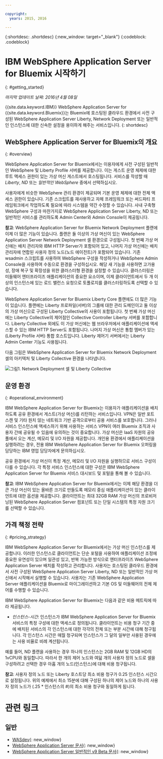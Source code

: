 ```yaml
---

copyright:
  years: 2015, 2016

---
```


{:shortdesc: .shortdesc}
{:new_window: target="_blank"}
{:codeblock: .codeblock}

# IBM WebSphere Application Server for Bluemix 시작하기
{: #getting_started}

*마지막 업데이트 날짜: 2016년 4월 08일*

{{site.data.keyword.IBM}} WebSphere Application Server for {{site.data.keyword.Bluemix}}는 Bluemix에 호스팅된 클라우드 환경에서 사전 구성된 WebSphere Application Server Liberty, Network Deployment 또는 일반적인 인스턴스에 대한 신속한 설정을 용이하게 해주는 서비스입니다.
{: shortdesc}

## WebSphere Application Server for Bluemix의 개요
{: #overview}

WebSphere Application Server for Bluemix에서는 이용자에게 사전 구성된 일반적인 WebSphere 및 Liberty Profile 서버를 제공합니다. 이는 게스트 운영 체제에 대한 루트 액세스 권한이
있는 가상 머신 게스트에서 호스팅됩니다. 서비스를 작성할 때 *Liberty*, *ND* 또는 *일반적인 WebSphere* 중에서 선택하십시오.

사용자에게 비슷한 WebSphere 관리 환경이 제공되며 기본 운영 체제에 대한
전체 액세스 권한이 있습니다. 기존 스크립트를 재사용하고 자체 프레임워크 또는 써드파티
프레임워크에서 작업하도록 필요에 따라 시스템을 약간 수정할 수 있습니다. 사내 구축형 WebSphere 구성과 마찬가지로 WebSphere Application Server Liberty, ND 또는 일반적인 서비스를 관리하도록 Admin Center와 Admin Console이 제공됩니다.

**참고**: WebSphere Application Server for Bluemix Network Deployment 플랜에 이제 더 많은 기능이 있습니다. 플랜은 둘 이상의 가상 머신이 있는 WebSphere Application Server Network Deployment 셀 환경으로 구성됩니다. 첫 번째 가상 머신에는 배치 관리자와
IBM HTTP Server가 포함되어 있고, 나머지 가상 머신에는 배치 관리자에 연합된 사용자 정의
노드(노드 에이전트)가 포함되어 있습니다. 기존 wsadmin 스크립트를 사용하여 WebSphere 구성을 작성하거나
WebSphere Admin Console을 사용하여 수동으로 환경을 구성하십시오. 해당 새 기능을
사용하면 고가용성, 장애 복구 및 확장성을 위한 클러스터형 환경을 설정할 수 있습니다. 클러스터링은
미들웨어 엔터프라이즈 애플리케이션의 중요한 요소이며, 이제 클라이언트에서 두 개 이상의
인스턴스에 있는 로드 밸런스 요청으로 토폴로지를 클러스터링하도록 선택할 수 있습니다.


WebSphere Application Server for Bluemix Liberty Core 플랜에도
더 많은 기능이 있습니다. 플랜에는 Liberty 프로파일(서버)의 그룹에 대한 관리 도메인이고
둘 이상의 가상 머신으로 구성된 Liberty Collective의 사용이 포함됩니다. 첫 번째
가상 머신에는 Liberty Collective의 제어점인 Collective Controller Liberty 서버를
포함합니다. Liberty Collective 외에도 이 가상 머신에는 웹 브라우저에서
애플리케이션에 액세스할 수 있는 IBM HTTP Server도 포함됩니다. 나머지
가상 머신은 통합 멤버가 있는(Liberty Profile 서버) 통합
호스트입니다. Liberty 제어기 서버에서는 Liberty Admin Center 기능도 사용됩니다.

다음 그림은 WebSphere Application Server for Bluemix Network Deployment 셀의 아키텍처 및 Liberty Collective 환경을 나타냅니다.

![그림1. Network Deployment 셀 및 Liberty Collective](images/CellCollectiveDiagram.gif)

## 운영 환경
{: #operational_environment}

IBM WebSphere Application Server for Bluemix는 이용자가 애플리케이션을 배치하도록 공유 환경에서 게스트(가상 머신)를 리턴하는 서비스입니다. VPN은
일반 포트 스캔 및 기타 원치 않는 네트워크 기반 공격으로부터 공용 서비스를 보호합니다.
그러나 서비스 인스턴스에 액세스하기 위해 사용하는 서비스 VPN이 여러 Bluemix 조직과 사용자 간에 공유될 수 있음에 유의하는 것이 중요합니다. 가상 머신은 IaaS 자원의 공유 풀에서 오는 계산, 메모리 및 I/O 자원을 제공합니다. 개인용 환경에서 애플리케이션을 실행하려는 경우, 전용 IBM WebSphere Application Server for Bluemix 오퍼링을 담당하는 IBM 영업 담당자에게 문의하십시오. 

공유 환경에서 가상 머신이 특정 계산, 메모리 및 I/O 자원을 실행하므로
서비스 구성이 다를 수 있습니다. 각 특정 서비스 인스턴스에 대한 구성은 IBM WebSphere Application Server for Bluemix 서비스 대시보드 및 포털을 통해 볼 수 있습니다.

**참고**: IBM WebSphere Application Server for Bluemix에서는 이제 해당 환경을 더 큰 가상 머신이 있는 올바른 크기로 만들도록 메모리 중심 애플리케이션이 있는 클라이언트에 대한 옵션을 제공합니다. 클라이언트는 최대 32GB RAM 가상 머신의 프로비저닝된 WebSphere Application Server 컴포넌트 또는 단일 시스템의 특정 자원 크기를 선택할 수 있습니다.

## 가격 책정 전략
{: #pricing_strategy}

IBM WebSphere Application Server for Bluemix에서는 가상 머신 인스턴스를 제공합니다. 이러한 인스턴스로 클라이언트는 단순 포털을 사용하여 애플리케이션 조정에 중요한 유연성이 있으며 일관성 있고, 반복 가능한 방식으로 엔터프라이즈 WebSphere Application Server 배치를 작성하고 관리합니다. 사용자는 호스팅된 클라우드 환경에서 사전 구성된 WebSphere Application Server Liberty, ND 또는 일반적인 가상 머신에서 시작해서 실행할 수 있습니다. 사용자는 기존 WebSphere Application Server 애플리케이션을 Bluemix로 마이그레이션하고 기본 OS 및 미들웨어의 전체 제어를 수행할 수 있습니다. 

IBM WebSphere Application Server for Bluemix는 다음과 같은 비용 메트릭에 따라 제공됩니다. 

*  *인스턴스-시간*: 인스턴스가 IBM WebSphere Application Server for Bluemix 서비스의 특정 구성에 대한 액세스로 정의됩니다. 클라이언트는 비용 청구 기간 중에 배치된 서비스의 각 인스턴스에 대한 각각의 전체 또는 부분 시간에 대해 청구됩니다. 각 인스턴스 시간은 매월 청구되며 인스턴스가 그 달의 일부만 사용된 경우에는 사용 비율로 비례 계산됩니다. 

예를 들어, ND 플랜을 사용하는 경우 하나의 인스턴스는 2GB RAM 및 12GB HD의 1vCPU와 동일합니다. 따라서 한 개의 제어 노드와 여덟 개의 사용자 정의 노드로 셀을 구성하려고 선택한 경우 아홉 개의 노드(인스턴스)에 대해 비용 청구됩니다.

**참고**: 사용자 정의 노드 또는 Liberty 호스트당 최소 비용 청구가 0.25 인스턴스 시간으로 설정됩니다. 위의 예제에서 최소 15분에 대해 구성된 하나의 제어 노드와 하나의 사용자 정의 노드가 (.25 * 인스턴스의 #)의 최소 비용 청구와 동일하게 됩니다.

# 관련 링크
## 일반
* [WASdev](https://developer.ibm.com/wasdev/){: new_window}
* [WebSphere Application Server 문서](http://www.ibm.com/support/knowledgecenter/SSAW57_8.5.5/as_ditamaps/was855_welcome_ndmp.html){: new_window}
* [WebSphere Application Server 일반적인 v9 Beta 문서](http://www.ibm.com/support/knowledgecenter/SSEQTP_9.0.0/as_ditamaps/was900_welcome_base.html){: new_window}
